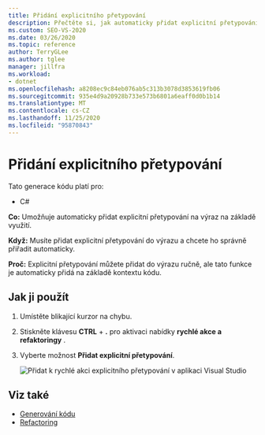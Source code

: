 ```yaml
---
title: Přidání explicitního přetypování
description: Přečtěte si, jak automaticky přidat explicitní přetypování do výrazu založeného na kontextu kódu.
ms.custom: SEO-VS-2020
ms.date: 03/26/2020
ms.topic: reference
author: TerryGLee
ms.author: tglee
manager: jillfra
ms.workload:
- dotnet
ms.openlocfilehash: a8208ec9c84eb076ab5c313b3078d3853619fb06
ms.sourcegitcommit: 935e4d9a20928b733e573b6801a6eaff0d0b1b14
ms.translationtype: MT
ms.contentlocale: cs-CZ
ms.lasthandoff: 11/25/2020
ms.locfileid: "95870843"
---
```

# <a name="add-explicit-cast"></a>Přidání explicitního přetypování

Tato generace kódu platí pro:

- C#

**Co:** Umožňuje automaticky přidat explicitní přetypování na výraz na základě využití.

**Když:** Musíte přidat explicitní přetypování do výrazu a chcete ho správně přiřadit automaticky.

**Proč:** Explicitní přetypování můžete přidat do výrazu ručně, ale tato funkce je automaticky přidá na základě kontextu kódu.

## <a name="how-to-use-it"></a>Jak ji použít

1. Umístěte blikající kurzor na chybu.
2. Stiskněte klávesu **CTRL** + **.** pro aktivaci nabídky **rychlé akce a refaktoringy** .
3. Vyberte možnost **Přidat explicitní přetypování**.

   ![Přidat k rychlé akci explicitního přetypování v aplikaci Visual Studio](media/add-explicit-cast.png)

## <a name="see-also"></a>Viz také

- [Generování kódu](../code-generation-in-visual-studio.md)
- [Refactoring](../refactoring-in-visual-studio.md)
